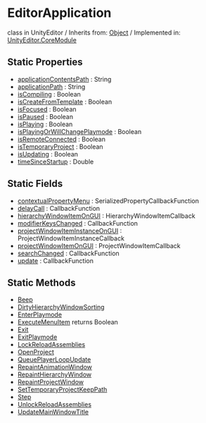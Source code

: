 # EditorApplication
class in UnityEditor
 / Inherits from: <a href="https://docs.unity3d.com/6000.1/Documentation/ScriptReference/Object.html">Object</a> / Implemented in: <a href="https://docs.unity3d.com/6000.1/Documentation/ScriptReference/UnityEditor.CoreModule.html">UnityEditor.CoreModule</a>

## Static Properties
- <a href="https://docs.unity3d.com/6000.1/Documentation/ScriptReference/EditorApplication-applicationContentsPath.html">applicationContentsPath</a> : String
- <a href="https://docs.unity3d.com/6000.1/Documentation/ScriptReference/EditorApplication-applicationPath.html">applicationPath</a> : String
- <a href="https://docs.unity3d.com/6000.1/Documentation/ScriptReference/EditorApplication-isCompiling.html">isCompiling</a> : Boolean
- <a href="https://docs.unity3d.com/6000.1/Documentation/ScriptReference/EditorApplication-isCreateFromTemplate.html">isCreateFromTemplate</a> : Boolean
- <a href="https://docs.unity3d.com/6000.1/Documentation/ScriptReference/EditorApplication-isFocused.html">isFocused</a> : Boolean
- <a href="https://docs.unity3d.com/6000.1/Documentation/ScriptReference/EditorApplication-isPaused.html">isPaused</a> : Boolean
- <a href="https://docs.unity3d.com/6000.1/Documentation/ScriptReference/EditorApplication-isPlaying.html">isPlaying</a> : Boolean
- <a href="https://docs.unity3d.com/6000.1/Documentation/ScriptReference/EditorApplication-isPlayingOrWillChangePlaymode.html">isPlayingOrWillChangePlaymode</a> : Boolean
- <a href="https://docs.unity3d.com/6000.1/Documentation/ScriptReference/EditorApplication-isRemoteConnected.html">isRemoteConnected</a> : Boolean
- <a href="https://docs.unity3d.com/6000.1/Documentation/ScriptReference/EditorApplication-isTemporaryProject.html">isTemporaryProject</a> : Boolean
- <a href="https://docs.unity3d.com/6000.1/Documentation/ScriptReference/EditorApplication-isUpdating.html">isUpdating</a> : Boolean
- <a href="https://docs.unity3d.com/6000.1/Documentation/ScriptReference/EditorApplication-timeSinceStartup.html">timeSinceStartup</a> : Double

## Static Fields
- <a href="https://docs.unity3d.com/6000.1/Documentation/ScriptReference/EditorApplication-contextualPropertyMenu.html">contextualPropertyMenu</a> : SerializedPropertyCallbackFunction
- <a href="https://docs.unity3d.com/6000.1/Documentation/ScriptReference/EditorApplication-delayCall.html">delayCall</a> : CallbackFunction
- <a href="https://docs.unity3d.com/6000.1/Documentation/ScriptReference/EditorApplication-hierarchyWindowItemOnGUI.html">hierarchyWindowItemOnGUI</a> : HierarchyWindowItemCallback
- <a href="https://docs.unity3d.com/6000.1/Documentation/ScriptReference/EditorApplication-modifierKeysChanged.html">modifierKeysChanged</a> : CallbackFunction
- <a href="https://docs.unity3d.com/6000.1/Documentation/ScriptReference/EditorApplication-projectWindowItemInstanceOnGUI.html">projectWindowItemInstanceOnGUI</a> : ProjectWindowItemInstanceCallback
- <a href="https://docs.unity3d.com/6000.1/Documentation/ScriptReference/EditorApplication-projectWindowItemOnGUI.html">projectWindowItemOnGUI</a> : ProjectWindowItemCallback
- <a href="https://docs.unity3d.com/6000.1/Documentation/ScriptReference/EditorApplication-searchChanged.html">searchChanged</a> : CallbackFunction
- <a href="https://docs.unity3d.com/6000.1/Documentation/ScriptReference/EditorApplication-update.html">update</a> : CallbackFunction

## Static Methods
- <a href="https://docs.unity3d.com/6000.1/Documentation/ScriptReference/EditorApplication.Beep.html">Beep</a>
- <a href="https://docs.unity3d.com/6000.1/Documentation/ScriptReference/EditorApplication.DirtyHierarchyWindowSorting.html">DirtyHierarchyWindowSorting</a>
- <a href="https://docs.unity3d.com/6000.1/Documentation/ScriptReference/EditorApplication.EnterPlaymode.html">EnterPlaymode</a>
- <a href="https://docs.unity3d.com/6000.1/Documentation/ScriptReference/EditorApplication.ExecuteMenuItem.html">ExecuteMenuItem</a> returns Boolean
- <a href="https://docs.unity3d.com/6000.1/Documentation/ScriptReference/EditorApplication.Exit.html">Exit</a>
- <a href="https://docs.unity3d.com/6000.1/Documentation/ScriptReference/EditorApplication.ExitPlaymode.html">ExitPlaymode</a>
- <a href="https://docs.unity3d.com/6000.1/Documentation/ScriptReference/EditorApplication.LockReloadAssemblies.html">LockReloadAssemblies</a>
- <a href="https://docs.unity3d.com/6000.1/Documentation/ScriptReference/EditorApplication.OpenProject.html">OpenProject</a>
- <a href="https://docs.unity3d.com/6000.1/Documentation/ScriptReference/EditorApplication.QueuePlayerLoopUpdate.html">QueuePlayerLoopUpdate</a>
- <a href="https://docs.unity3d.com/6000.1/Documentation/ScriptReference/EditorApplication.RepaintAnimationWindow.html">RepaintAnimationWindow</a>
- <a href="https://docs.unity3d.com/6000.1/Documentation/ScriptReference/EditorApplication.RepaintHierarchyWindow.html">RepaintHierarchyWindow</a>
- <a href="https://docs.unity3d.com/6000.1/Documentation/ScriptReference/EditorApplication.RepaintProjectWindow.html">RepaintProjectWindow</a>
- <a href="https://docs.unity3d.com/6000.1/Documentation/ScriptReference/EditorApplication.SetTemporaryProjectKeepPath.html">SetTemporaryProjectKeepPath</a>
- <a href="https://docs.unity3d.com/6000.1/Documentation/ScriptReference/EditorApplication.Step.html">Step</a>
- <a href="https://docs.unity3d.com/6000.1/Documentation/ScriptReference/EditorApplication.UnlockReloadAssemblies.html">UnlockReloadAssemblies</a>
- <a href="https://docs.unity3d.com/6000.1/Documentation/ScriptReference/EditorApplication.UpdateMainWindowTitle.html">UpdateMainWindowTitle</a>
